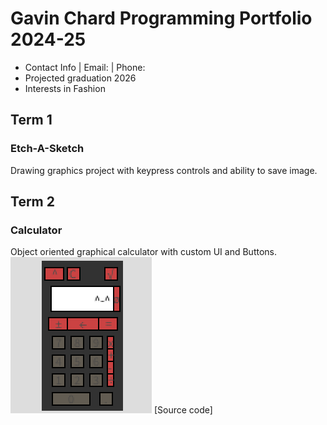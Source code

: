 # Gavin Chard Programming Portfolio 2024-25
* Contact Info | Email: [](gavin.chard@gmail.com "gavin.chard@gmail.com") | Phone: [](385-910-6312 "385-910-6312")
* Projected graduation 2026
* Interests in Fashion

## Term 1 
### Etch-A-Sketch
Drawing graphics project with keypress controls and ability to save image.


## Term 2
### Calculator
Object oriented graphical calculator with custom UI and Buttons.
![Running App](https://github.com/GavinC07/ppf/blob/main/images/Calc1.png?raw=true)
[Source code]
